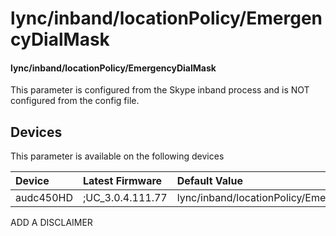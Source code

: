﻿---
description: lync/inband/locationPolicy/EmergencyDialMask
search:
    keywords: ['lync','inband','locationPolicy','EmergencyDialMask']
---

# lync/inband/locationPolicy/EmergencyDialMask

#### lync/inband/locationPolicy/EmergencyDialMask

This parameter is configured from the Skype inband process and is NOT configured from the config file.



## Devices
This parameter is available on the following devices

| Device | Latest Firmware | Default Value |
|:---|:---|:---|
| audc450HD | ;UC_3.0.4.111.77 | lync/inband/locationPolicy/EmergencyDialMask= 

ADD A DISCLAIMER

